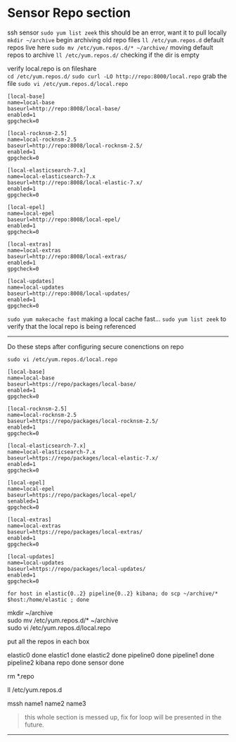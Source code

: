 # Sensor Repo section

ssh sensor
`sudo yum list zeek` this should be an error, want it to pull locally
`mkdir ~/archive` begin archiving old repo files
`ll /etc/yum.repos.d` default repos live here
`sudo mv /etc/yum.repos.d/* ~/archive/` moving default repos to archive
`ll /etc/yum.repos.d/` checking if the dir is empty

verify local.repo is on fileshare  
`cd /etc/yum.repos.d/`
`sudo curl -LO http://repo:8000/local.repo` grab the file
`sudo vi /etc/yum.repos.d/local.repo`

```
[local-base]
name=local-base
baseurl=http://repo:8008/local-base/
enabled=1
gpgcheck=0

[local-rocknsm-2.5]
name=local-rocknsm-2.5
baseurl=http://repo:8008/local-rocknsm-2.5/
enabled=1
gpgcheck=0

[local-elasticsearch-7.x]
name=local-elasticsearch-7.x
baseurl=http://repo:8008/local-elastic-7.x/
enabled=1
gpgcheck=0

[local-epel]
name=local-epel
baseurl=http://repo:8008/local-epel/
enabled=1
gpgcheck=0

[local-extras]
name=local-extras
baseurl=http://repo:8008/local-extras/
enabled=1
gpgcheck=0

[local-updates]
name=local-updates
baseurl=http://repo:8008/local-updates/
enabled=1
gpgcheck=0
```
`sudo yum makecache fast` making a local cache fast...
`sudo yum list zeek` to verify that the local repo is being referenced

---
Do these steps after configuring secure conenctions on repo

`sudo vi /etc/yum.repos.d/local.repo`

```
[local-base]
name=local-base
baseurl=https://repo/packages/local-base/
enabled=1
gpgcheck=0

[local-rocknsm-2.5]
name=local-rocknsm-2.5
baseurl=https://repo/packages/local-rocknsm-2.5/
enabled=1
gpgcheck=0

[local-elasticsearch-7.x]
name=local-elasticsearch-7.x
baseurl=https://repo/packages/local-elastic-7.x/
enabled=1
gpgcheck=0

[local-epel]
name=local-epel
baseurl=https://repo/packages/local-epel/
senabled=1
gpgcheck=0

[local-extras]
name=local-extras
baseurl=https://repo/packages/local-extras/
enabled=1
gpgcheck=0

[local-updates]
name=local-updates
baseurl=https://repo/packages/local-updates/
enabled=1
gpgcheck=0
```

`for host in elastic{0..2} pipeline{0..2} kibana; do scp ~/archive/* $host:/home/elastic ; done`

mkdir ~/archive  
sudo mv /etc/yum.repos.d/* ~/archive  
sudo vi /etc/yum.repos.d/local.repo

put all the repos in each box

elastic0 done
elastic1 done
elastic2 done
pipeline0 done
pipeline1 done
pipeline2
kibana
repo done
sensor done

rm *.repo

ll /etc/yum.repos.d

mssh name1 name2 name3

> this whole section is messed up, fix for loop will be presented in the future.

---











